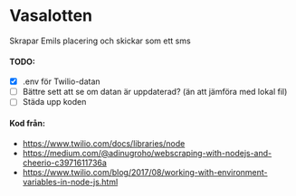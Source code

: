 # Vasalotten

Skrapar Emils placering och skickar som ett sms

#### TODO:

* [x] .env för Twilio-datan
* [ ] Bättre sett att se om datan är uppdaterad? (än att jämföra med lokal fil)
* [ ] Städa upp koden

#### Kod från: 

* https://www.twilio.com/docs/libraries/node
* https://medium.com/@adinugroho/webscraping-with-nodejs-and-cheerio-c3971611736a
* https://www.twilio.com/blog/2017/08/working-with-environment-variables-in-node-js.html
